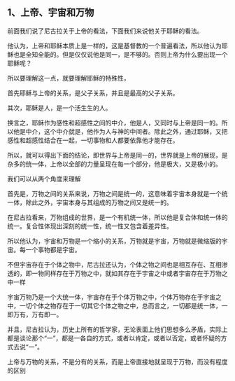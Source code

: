 <h2>1、上帝、宇宙和万物</h2><p data-pid="DyhsJ-wc">前面我们说了尼古拉关于上帝的看法，下面我们来说他关于耶稣的看法。</p><p data-pid="pyBWwUTz">他认为，上帝和耶稣本质上是一样的，这是基督教的一个普遍看法，所以他认为耶稣也是全知全能的。但是仅仅说他是同一，是不够的。否则上帝为什么要出现一个耶稣呢？</p><p data-pid="VGzUIXQ8">所以要理解这一点，就要理解耶稣的特殊性，</p><p data-pid="Cu-ccwmW">首先耶稣与上帝的关系，是父子关系，并且是最高的父子关系。</p><p data-pid="QQzbkyio">其次，耶稣是人，是一个活生生的人。</p><p data-pid="k24Yme7u">换言之，耶稣作为感性和超感性之间的中介，他是人，又同时与上帝是同一的。所以他是中介，这个中介就是，他作为人与神的中间者。除此之外，通过耶稣，又把感性和超感性结合在一起，一切事物和人都要依靠他才能存在。</p><p data-pid="TGRIdsbb">所以，就可以得出下面的结论，即世界与上帝是同一的，世界就是上帝的展现，是杂多的统一体，上帝以全部的力量呈现在每一个部分，他是极大，又是极小的。</p><p data-pid="GuoxaWyN">我们可以从两个角度来理解</p><p data-pid="_qk_2fBF">首先是，万物之间的关系来说，万物之间是统一的，这意味着宇宙本身就是一个统一体，除此之外，宇宙本身与其组成的万物之间又是统一的。</p><p data-pid="Q5IycJ4I">在尼古拉看来，万物组成的世界，是一个有机统一体，所以他是复合体和统一体的统一。复合性体现出深刻的统一性，统一性又包含着差异性。</p><p data-pid="rK1pV053">所以他认为，宇宙和万物是一个缩小的关系，万物就是宇宙，万物就是微缩版的宇宙。每一个事物都是宇宙。</p><p data-pid="JXwhi7GI">不但宇宙存在于个体之物中，尼古拉还认为，个体之物之间也是相互存在、互相渗透的，即一物同样存在于万物之中，就如其存在于宇宙之中或者宇宙存在于万物之中一样</p><p data-pid="u8lo-c7W">宇宙万物乃是一个大统一体，宇宙存在于个体万物之中，个体万物存在于宇宙之中，一切个体之物存在于一切其它个体之物之中，总而言之，一切都是统一体，一即万有，万有即一。</p><p data-pid="SaWeQEBy">并且，尼古拉认为，历史上所有的哲学家，无论表面上他们思想多么矛盾，实际上都是谈论那个“一”，都是一各自的方式，或者以肯定，或者以否定，或者怀疑的方式去说“一”。</p><p data-pid="v-VO_BiT">上帝与万物的关系，不是分有的关系，而是上帝直接地就呈现于万物，而没有程度的区别</p><p></p><p></p><p></p><p></p><p></p>